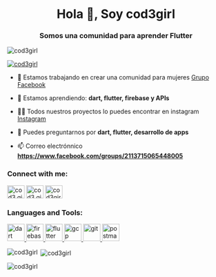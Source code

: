 <h1 align="center">Hola 👋, Soy cod3girl</h1>
<h3 align="center">Somos una comunidad para aprender Flutter</h3>

<p align="left"> <img src="https://komarev.com/ghpvc/?username=cod3girl&label=Profile%20views&color=0e75b6&style=flat" alt="cod3girl" /> </p>

<p align="left"> <a href="https://github.com/ryo-ma/github-profile-trophy"><img src="https://github-profile-trophy.vercel.app/?username=cod3girl" alt="cod3girl" /></a> </p>

- 🔭 Estamos trabajando en crear una comunidad para mujeres [Grupo Facebook](https://www.facebook.com/groups/2113715065448005)

- 🌱 Estamos aprendiendo: **dart, flutter, firebase y APIs**

- 👨‍💻 Todos nuestros proyectos lo puedes encontrar en instagram [Instagram](https://www.instagram.com/cod3.girl/)

- 💬 Puedes preguntarnos por **dart, flutter, desarrollo de apps**

- 📫 Correo electrónnico **https://www.facebook.com/groups/2113715065448005**

<h3 align="left">Connect with me:</h3>
<p align="left">
<a href="https://fb.com/cod3.girl" target="blank"><img align="center" src="https://raw.githubusercontent.com/rahuldkjain/github-profile-readme-generator/master/src/images/icons/Social/facebook.svg" alt="cod3.girl" height="30" width="40" /></a>
<a href="https://instagram.com/cod3.girl" target="blank"><img align="center" src="https://raw.githubusercontent.com/rahuldkjain/github-profile-readme-generator/master/src/images/icons/Social/instagram.svg" alt="cod3.girl" height="30" width="40" /></a>
<a href="https://www.youtube.com/c/cod3girl" target="blank"><img align="center" src="https://raw.githubusercontent.com/rahuldkjain/github-profile-readme-generator/master/src/images/icons/Social/youtube.svg" alt="cod3girl" height="30" width="40" /></a>
</p>

<h3 align="left">Languages and Tools:</h3>
<p align="left"> <a href="https://dart.dev" target="_blank" rel="noreferrer"> <img src="https://www.vectorlogo.zone/logos/dartlang/dartlang-icon.svg" alt="dart" width="40" height="40"/> </a> <a href="https://firebase.google.com/" target="_blank" rel="noreferrer"> <img src="https://www.vectorlogo.zone/logos/firebase/firebase-icon.svg" alt="firebase" width="40" height="40"/> </a> <a href="https://flutter.dev" target="_blank" rel="noreferrer"> <img src="https://www.vectorlogo.zone/logos/flutterio/flutterio-icon.svg" alt="flutter" width="40" height="40"/> </a> <a href="https://cloud.google.com" target="_blank" rel="noreferrer"> <img src="https://www.vectorlogo.zone/logos/google_cloud/google_cloud-icon.svg" alt="gcp" width="40" height="40"/> </a> <a href="https://git-scm.com/" target="_blank" rel="noreferrer"> <img src="https://www.vectorlogo.zone/logos/git-scm/git-scm-icon.svg" alt="git" width="40" height="40"/> </a> <a href="https://postman.com" target="_blank" rel="noreferrer"> <img src="https://www.vectorlogo.zone/logos/getpostman/getpostman-icon.svg" alt="postman" width="40" height="40"/> </a>  </p>

<p><img align="left" src="https://github-readme-stats.vercel.app/api/top-langs?username=cod3girl&show_icons=true&locale=en&layout=compact" alt="cod3girl" /></p>

<p>&nbsp;<img align="center" src="https://github-readme-stats.vercel.app/api?username=cod3girl&show_icons=true&locale=en" alt="cod3girl" /></p>

<p><img align="center" src="https://github-readme-streak-stats.herokuapp.com/?user=cod3girl&" alt="cod3girl" /></p>
